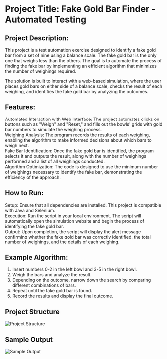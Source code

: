 # Project Title: Fake Gold Bar Finder - Automated Testing
## Project Description:
This project is a test automation exercise designed to identify a fake gold bar from a set of nine using a balance scale. The fake gold bar is the only one that weighs less than the others. The goal is to automate the process of finding the fake bar by implementing an efficient algorithm that minimizes the number of weighings required.

The solution is built to interact with a web-based simulation, where the user places gold bars on either side of a balance scale, checks the result of each weighing, and identifies the fake gold bar by analyzing the outcomes.

## Features:
Automated Interaction with Web Interface: The project automates clicks on buttons such as "Weigh" and "Reset," and fills out the bowls' grids with gold bar numbers to simulate the weighing process.<br>
Weighing Analysis: The program records the results of each weighing, enabling the algorithm to make informed decisions about which bars to weigh next.<br>
Fake Bar Identification: Once the fake gold bar is identified, the program selects it and outputs the result, along with the number of weighings performed and a list of all weighings conducted.<br>
Algorithm Optimization: The code is designed to use the minimum number of weighings necessary to identify the fake bar, demonstrating the efficiency of the approach.

## How to Run:
Setup: Ensure that all dependencies are installed. This project is compatible with Java and Selenium.<br>
Execution: Run the script in your local environment. The script will automatically open the simulation website and begin the process of identifying the fake gold bar.<br>
Output: Upon completion, the script will display the alert message confirming whether the fake gold bar was correctly identified, the total number of weighings, and the details of each weighing.

## Example Algorithm:
1. Insert numbers 0-2 in the left bowl and 3-5 in the right bowl.<br>
2. Weigh the bars and analyze the result.<br>
3. Depending on the outcome, narrow down the search by comparing different combinations of bars.<br>
4. Repeat until the fake gold bar is found.<br>
5. Record the results and display the final outcome.

## Project Structure
![Project Structure](https://github.com/user-attachments/assets/536807c0-aac3-459f-91dd-d879a81ca19a)

## Sample Output
![Sample Output](https://github.com/user-attachments/assets/f7ca2dd1-ecda-4a62-b4e1-44743e0b1d85)

